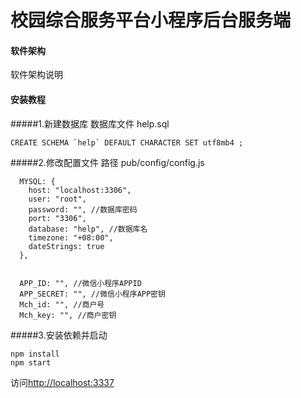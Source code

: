 # 校园综合服务平台小程序后台服务端

#### 软件架构

软件架构说明

#### 安装教程

#####1.新建数据库
数据库文件 help.sql

```
CREATE SCHEMA `help` DEFAULT CHARACTER SET utf8mb4 ;
```

#####2.修改配置文件
路径 pub/config/config.js

```
  MYSQL: {
    host: "localhost:3306",
    user: "root",
    password: "", //数据库密码
    port: "3306",
    database: "help", //数据库名
    timezone: "+08:00",
    dateStrings: true
  },


  APP_ID: "", //微信小程序APPID
  APP_SECRET: "", //微信小程序APP密钥
  Mch_id: "", //商户号
  Mch_key: "", //商户密钥
```

#####3.安装依赖并启动

```
npm install
npm start
```

访问[http://localhost:3337](http://localhost:3337)
